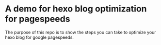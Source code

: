 # A demo for hexo blog optimization for pagespeeds

The purpose of this repo is to show the steps you can take to optimize your hexo blog for google pagespeeds.
